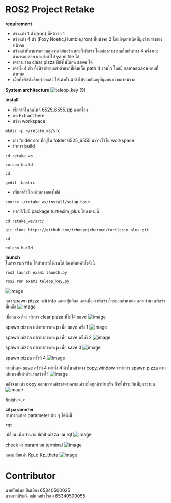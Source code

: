 # ROS2 Project Retake

**requirement**
- สร้างเต่า 1 ตัว(iron) ที่หน้าจอ 1
- สร้างเต่า 4 ตัว (Foxy,Noetic,Humble,Iron) ที่หน้าจอ 2 โดยมีจุดกำเนิดที่มุมซ้ายล่างของหน้าจอ
- สร้างเต่าที่สามารถควบคุมจากคีย์บอร์ด และทิ้งพิซซ่า โดยต้องสามารถเก็บเส้นทาง 4 ครั้ง และสามารถกดลบ และส่งค่าไป yaml file ได้
- เต่าสามารถ clear pizza ที่ยังไม่ได้กด save ได้
- เต่าทั้ง 4 ตัว ทิ้งพิซซ่าตามเต่าตัวแรกที่เดินเก็บ path 4 รอบไว้ โดยมี namespace ตามที่กำหนด
- เมื่อทิ้งพิซซ่าเรียบร้อยแล้ว ให้เต่าทั้ง 4 ตัวไปรวมกันอยู่ที่มุมบนขวาของหน้าจอ

**System architecture**
![teleop_key (9)](https://github.com/user-attachments/assets/b32f9333-814b-4100-9145-dafa4039d280)

**install**
- เริ่มจากโหลดไฟล์ 6525_6555.zip ลงเครื่อง<br>
- กด Extract here <br>
- สร้าง workspace <br>
```
mkdir -p ~/retake_ws/src
```
- เอา folder src ที่อยู่ใน folder 6525_6555 มาวางไว้ใน workspace <br>
- ทำการ build <br>
```
cd retake_ws
```
```
colcon build
```
```
cd
```
```
gedit .bashrc
```
- เพิ่มคำสั่งนี้ลงด้านล่างของไฟล์
```
source ~/retake_ws/install/setup.bash 
```

- หากยังไม่มี package turtlesim_plus ให้ลงตามนี้
```
cd retake_ws/src/
```
```
git clone https://github.com/tchoopojcharoen/turtlesim_plus.git
```
```
cd
```
```
colcon build
```

**launch** <br>
ในการ run file ให้สามารถใช้งานได้ ต้องพิมพ์คำสั่งดังนี้
```
ros2 launch exam1 launch.py 
```
```
ros2 run exam1 teleop_key.py 
```
![image](https://github.com/user-attachments/assets/2c8a9d95-8937-492f-94f9-6ea03031f04b)

ลอง spawn pizza จะมี info แสดงปุ่มที่กด เเละเมื่อวางพิซซ่า ก็จะบอกตำเเหน่ง เเละ จำนวนพิซซ่าที่เหลือ
![image](https://github.com/user-attachments/assets/ae7e0d2d-2207-42df-9914-6e89ad018cc3)

เมื่อกด o ก็จะ ทำการ clear pizza ที่ไม่ได้ save
![image](https://github.com/user-attachments/assets/2e2a7605-47e6-40d6-baea-3c1b72124221)

spawn pizza เเล้วทำการกด p เพื่อ save ครั้ง 1 
![image](https://github.com/user-attachments/assets/8bc5ba6d-9fbc-4850-b0ea-292915419051)

spawn pizza เเล้วทำการกด p เพื่อ save ครั้งที่ 2
![image](https://github.com/user-attachments/assets/b05a7b12-9262-47b9-b957-767c17524d0e)

spawn pizza เเล้วทำการกด p เพื่อ save 3
![image](https://github.com/user-attachments/assets/c19bda89-7679-4ab8-bcc1-81effde3703b)

spawn pizza ครั้งที่ 4
![image](https://github.com/user-attachments/assets/d3e9861d-287d-4f6d-9a9f-67a3f6fda7a2)

จากนั้นกด save คร้ังที่ 4 เต่าทั้ง 4 ตัวในหน้าต่าง copy_window จะทำการ spawn pizza ตามเส้นทางที่เต่าตัวแรกสร้างไว้
![image](https://github.com/user-attachments/assets/66329e62-f5c1-4cd8-b4d6-60730529de5e)

หลังจาก เต่า copy ออกมาวาดพิซซ่าตามครบเเล้ว เมื่อทุกตัวทำเสร็จ ก็จะไปรวมกันที่มุมขวาบน
![image](https://github.com/user-attachments/assets/7b2765a7-e847-480a-b2f3-20d28e9d6901)

finish >.<


**แก้ parameter** <br>
สามารถแก้ค่า parameter ต่าง ๆ ได้ดังนี้ 
```
rqt
```

เปลี่ยน เพิ่ม จำนวน limit pizza บน rqt
![image](https://github.com/user-attachments/assets/7e1ed2a0-9134-4274-9155-2395b250bc3f)

check ค่า param บน terminal
![image](https://github.com/user-attachments/assets/de9809ac-dc2d-4d67-9571-72337ad9c113)

ลองเปลี่ยนค่า Kp_d Kp_theta
![image](https://github.com/user-attachments/assets/ec5b99ce-c457-4842-a125-0167f62aaf20)


# **Contributor** 
นายทัศน์พล สินเมือง 65340500025 <br>
นางสาวสิริมณี มณีเวศย์วโรดม 65340500055
